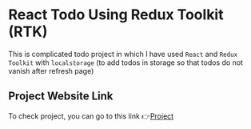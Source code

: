 # React Todo Using Redux Toolkit (RTK)
This is complicated todo project in which I have used `React` and `Redux Toolkit` with `localstorage` (to add todos in storage so that todos do not vanish after refresh page)

## Project Website Link
To check project, you can go to this link 👉<a href='https://manage-todo-with-redux-toolkit-with-local-storage.vercel.app/' target='_blank'>Project </a>

